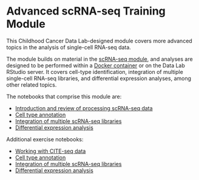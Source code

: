 # Advanced scRNA-seq Training Module

This Childhood Cancer Data Lab-designed module covers more advanced topics in the analysis of single-cell RNA-seq data.

The module builds on material in the [scRNA-seq module](https://github.com/AlexsLemonade/training-modules/tree/master/scRNA-seq), and analyses are designed to be performed within a [Docker container](https://github.com/AlexsLemonade/training-modules/tree/master/docker-install) or on the Data Lab RStudio server.
It covers cell-type identification, integration of multiple single-cell RNA-seq libraries, and differential expression analyses, among other related topics.

The notebooks that comprise this module are:

* [Introduction and review of processing scRNA-seq data](./01-read_filter_normalize_scRNA.Rmd)
* [Cell type annotation](./02-celltype_assignment.Rmd)
* [Integration of multiple scRNA-seq libraries](./03-dataset_integration.Rmd)
* [Differential expression analysis](./04-differential_expression.Rmd)


Additional exercise notebooks:

* [Working with CITE-seq data](https://github.com/AlexsLemonade/training-modules/blob/master/scRNA-seq-advanced/exercise_01-citeseq.Rmd)
* [Cell type annotation](https://github.com/AlexsLemonade/training-modules/blob/master/scRNA-seq-advanced/exercise_02-celltype.Rmd)
* [Integration of multiple scRNA-seq libraries](https://github.com/AlexsLemonade/training-modules/blob/master/scRNA-seq-advanced/exercise_03-integration.Rmd)
* [Differential expression analysis](https://github.com/AlexsLemonade/training-modules/blob/master/scRNA-seq-advanced/exercise_04-diffexp.Rmd)
